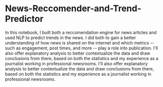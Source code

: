 # News-Reccomender-and-Trend-Predictor
In this notebook, I built both a reccomendation engine for news articles and used NLP to predict trends in the news. I did both to gain a better understanding of how news is shared on the internet and which metrics -- such as engagement, post times, and more -- play a role into publication.  I'll also offer explanatory analysis to better contextualize the data and draw conclusions from there, based on both the statistics and my experience as a journalist working in professional newsrooms. I'll also offer explanatory analysis to better contextualize the data and draw conclusions from there, based on both the statistics and my experience as a journalist working in professional newsrooms. 
